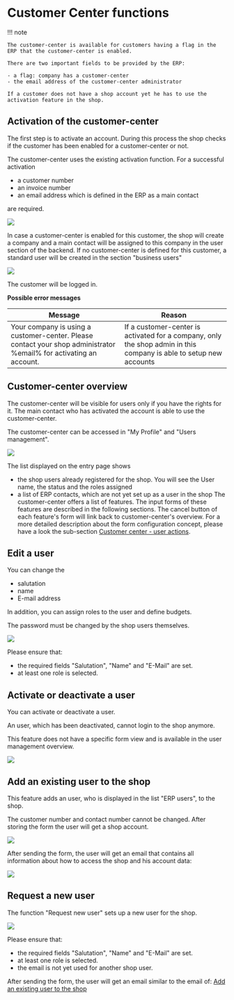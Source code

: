 # Customer Center functions

!!! note

    The customer-center is available for customers having a flag in the ERP that the customer-center is enabled.

    There are two important fields to be provided by the ERP:

    - a flag: company has a customer-center
    - the email address of the customer-center administrator

    If a customer does not have a shop account yet he has to use the activation feature in the shop.

## Activation of the customer-center

The first step is to activate an account. During this process the shop checks if the customer has been enabled for a customer-center or not.

The customer-center uses the existing activation function.  For a successful activation

- a customer number
- an invoice number
- an email address which is defined in the ERP as a main contact

are required.

![](../../img/customer_center_functions_1.jpg)

In case a customer-center is enabled for this customer, the shop will create a company and a main contact will be assigned to this company in the user section of the backend. If no customer-center is defined for this customer, a standard user will be created in the section "business users"

![](../../img/customer_center_functions_2.jpg)

The customer will be logged in.

**Possible error messages**

| Message                                                                                                            | Reason                                                                                                                          |
| ------------------------------------------------------------------------------------------------------------------ | ------------------------------------------------------------------------------------------------------------------------------- |
| Your company is using a customer-center. Please contact your shop administrator %email% for activating an account. | If a customer-center is activated for a company, only the shop admin in this company is able to setup new accounts |

## Customer-center overview

The customer-center will be visible for users only if you have the rights for it. The main contact who has activated the account is able to use the customer-center.

The customer-center can be accessed in "My Profile" and "Users management". 

![](../../img/customer_center_functions_3.jpg)

The list displayed  on the entry page shows 

- the shop users already registered for the shop. You will see the User name, the status and the roles assigned
- a list of ERP contacts, which are not yet set up as a user in the shop
The customer-center offers a list of features. The input forms of these features are described in the following sections. The cancel button of each feature's form will link back to customer-center's overview. For a more detailed description about the form configuration concept, please have a look the sub-section [Customer center - user actions](customer_center_user_actions.md).

## Edit a user

You can change the 

- salutation
- name
- E-mail address

In addition, you can assign roles to the user and define budgets.

The password must be changed by the shop users themselves. 

![](../../img/customer_center_functions_4.png)

Please ensure that:

- the required fields "Salutation", "Name" and "E-Mail" are set.
- at least one role is selected.

## Activate or deactivate a user

You can activate or deactivate a user.

An user, which has been deactivated, cannot login to the shop anymore. 

This feature does not have a specific form view and is available in the user management overview.

![](../../img/customer_center_functions_8.png)

## Add an existing user to the shop

This feature adds an user, who is displayed in the list "ERP users", to the shop.

The customer number and contact number cannot be changed. After storing the form the user will get a shop account.

![](../../img/customer_center_functions_5.png)

After sending the form, the user will get an email that contains all information about how to access the shop and his account data:

![](../../img/customer_center_functions_6.png)

## Request a new user

The function "Request new user" sets up a new user for the shop. 

![](../../img/customer_center_functions_7.png)

Please ensure that:

- the required fields "Salutation", "Name" and "E-Mail" are set.
- at least one role is selected.
- the email is not yet used for another shop user.

After sending the form, the user will get an email similar to the email of: [Add an existing user to the shop](#add-an-existing-user-to-the-shop)
